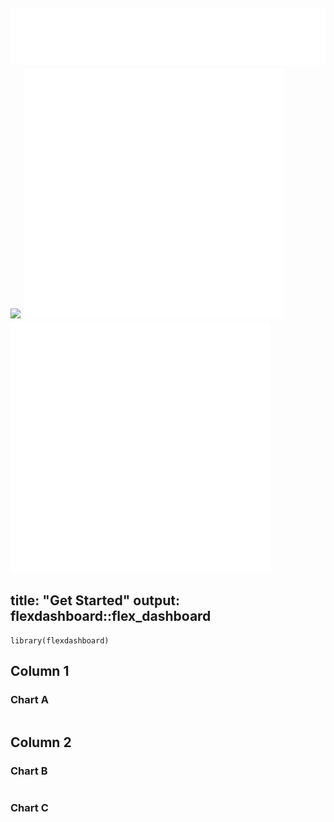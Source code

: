 ![](1.svg)
![](https://spotify-recently-played-readme.vercel.app/api?user=yeckirv4x7qhwarqoqdqllbyf)
![](2.svg)
![](3.svg)
---
title: "Get Started"
output: flexdashboard::flex_dashboard
---

```{r setup, include=FALSE}
library(flexdashboard)
```

Column 1
--------------------------------------------------

### Chart A

```{r}
```

Column 2
--------------------------------------------------

### Chart B

```{r}
```

### Chart C

```{r}
```
